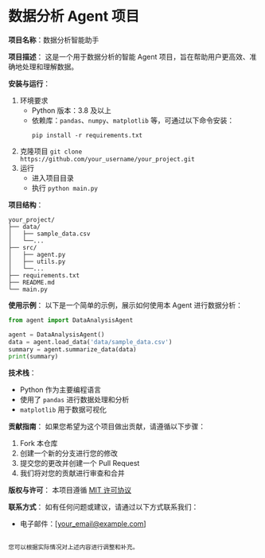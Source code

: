 # 数据分析 Agent 项目

**项目名称**：数据分析智能助手

**项目描述**：
这是一个用于数据分析的智能 Agent 项目，旨在帮助用户更高效、准确地处理和理解数据。

**安装与运行**：
1. 环境要求
    - Python 版本：3.8 及以上
    - 依赖库：`pandas`、`numpy`、`matplotlib` 等，可通过以下命令安装：
        ```
        pip install -r requirements.txt
        ```
2. 克隆项目
        ```
        git clone https://github.com/your_username/your_project.git
        ```
3. 运行
    - 进入项目目录
    - 执行 `python main.py`

**项目结构**：
```
your_project/
├── data/
│   ├── sample_data.csv
│   └──...
├── src/
│   ├── agent.py
│   ├── utils.py
│   └──...
├── requirements.txt
├── README.md
└── main.py
```

**使用示例**：
以下是一个简单的示例，展示如何使用本 Agent 进行数据分析：
```python
from agent import DataAnalysisAgent

agent = DataAnalysisAgent()
data = agent.load_data('data/sample_data.csv')
summary = agent.summarize_data(data)
print(summary)
```

**技术栈**：
- Python 作为主要编程语言
- 使用了 `pandas` 进行数据处理和分析
- `matplotlib` 用于数据可视化

**贡献指南**：
如果您希望为这个项目做出贡献，请遵循以下步骤：
1. Fork 本仓库
2. 创建一个新的分支进行您的修改
3. 提交您的更改并创建一个 Pull Request
4. 我们将对您的贡献进行审查和合并

**版权与许可**：
本项目遵循 [MIT 许可协议](LICENSE)

**联系方式**：
如有任何问题或建议，请通过以下方式联系我们：
- 电子邮件：[your_email@example.com]
```

您可以根据实际情况对上述内容进行调整和补充。
